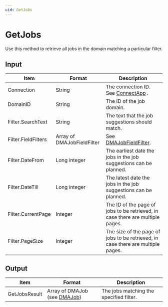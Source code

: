 ```yaml
---
uid: GetJobs
---
```


# GetJobs

Use this method to retrieve all jobs in the domain matching a particular filter.

## Input

| Item                | Format                     | Description                                                                     |
|---------------------|----------------------------|---------------------------------------------------------------------------------|
| Connection          | String                     | The connection ID. See [ConnectApp](xref:ConnectApp) .                            |
| DomainID            | String                     | The ID of the job domain.                                                       |
| Filter.SearchText   | String                     | The text that the job suggestions should match.                                 |
| Filter.FieldFilters | Array of DMAJobFieldFilter | See [DMAJobFieldFilter](xref:DMAJobFieldFilter).         |
| Filter.DateFrom     | Long integer               | The earliest date the jobs in the job suggestions can be planned.               |
| Filter.DateTill     | Long integer               | The latest date the jobs in the job suggestions can be planned.                 |
| Filter.CurrentPage  | Integer                    | The ID of the page of jobs to be retrieved, in case there are multiple pages.   |
| Filter.PageSize     | Integer                    | The size of the page of jobs to be retrieved, in case there are multiple pages. |

## Output

| Item          | Format                                                             | Description                             |
|---------------|--------------------------------------------------------------------|-----------------------------------------|
| GetJobsResult | Array of DMAJob (see [DMAJob](xref:DMAJob)) | The jobs matching the specified filter. |

